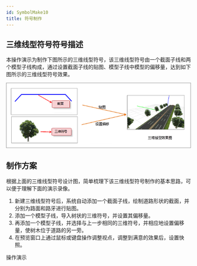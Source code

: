 ```yaml
---
id: SymbolMake10
title: 符号制作
---
```

## 三维线型符号符号描述

本操作演示为制作下图所示的三维线型符号，该三维线型符号由一个截面子线和两个模型子线构成，通过设置截面子线的贴图、模型子线中模型的偏移量，达到如下图所示的三维线型符号效果。

![](img/SymbolMake10.png)  

  
## 制作方案

根据上面的三维线型符号设计图，简单梳理下该三维线型符号制作的基本思路，可以便于理解下面的演示录像。

1. 新建三维线型符号后，系统自动添加一个截面子线，绘制道路形状的截面，并分别为路面和路牙进行贴图。
2. 添加一个模型子线，导入树状的三维符号，并设置其偏移量。
3. 再添加一个模型子线，并选择与上一步相同的三维符号，并相应地设置偏移量，使树木位于道路的另一旁。
4. 在预览窗口上通过鼠标或键盘操作调整视点，调整到满意的效果后，设置快照。

操作演示

  
